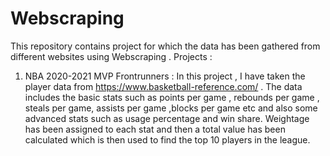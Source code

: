 # Webscraping
This repository contains project for which the data has been gathered from different websites using Webscraping . 
Projects :
1. NBA 2020-2021 MVP Frontrunners : 
In this project , I have taken the player data from https://www.basketball-reference.com/ . The data includes the basic stats such as points per game , rebounds per game , steals per game, assists per game ,blocks per game etc and also some advanced stats such as usage percentage and win share. Weightage has been assigned to each stat and then a total value has been calculated which is then used to find the top 10 players in the league.

